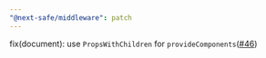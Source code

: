 ```yaml
---
"@next-safe/middleware": patch
---
```


fix(document): use `PropsWithChildren` for `provideComponents`([#46](https://github.com/nibtime/next-safe-middleware/issues/46))
